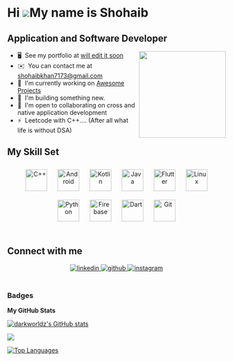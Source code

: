 Hi ![](https://user-images.githubusercontent.com/18350557/176309783-0785949b-9127-417c-8b55-ab5a4333674e.gif)My name is Shohaib
===============================================================================================================================

Application and Software Developer
----------------------------------
<img align='right' src="https://dutchartinstitute.eu/image/2023/3/12/783c5a18_74bc_6a18_f4ff_b4dcde2f53c5.gif%28%29%28FAC346B5DFC09BC9BCE2FAECC80728D9%29.gif" width="200">


* 🖥️  See my portfolio at [will edit it soon](http://myapp.com)
* ✉️  You can contact me at [shohaibkhan7173@gmail.com](mailto:shohaibkhan7173@gmail.com)
* 🚀  I'm currently working on [Awesome Projects](http://myapp.com)
* 🧠  I'm building something new.
* 🤝  I'm open to collaborating on cross and native application development
* ⚡  Leetcode with C++.... (After all what life is without DSA)

## My Skill Set  





<div align="center">  
<a href="https://www.cplusplus.com/" target="_blank"><img style="margin: 10px" src="https://profilinator.rishav.dev/skills-assets/cplusplus-original.svg" alt="C++" height="50" /></a>  
<a href="https://www.android.com/intl/en_in/" target="_blank"><img style="margin: 10px" src="https://profilinator.rishav.dev/skills-assets/android-original-wordmark.svg" alt="Android" height="50" /></a>  
<a href="https://kotlinlang.org/" target="_blank"><img style="margin: 10px" src="https://profilinator.rishav.dev/skills-assets/kotlinlang-icon.svg" alt="Kotlin" height="50" /></a>  
<a href="https://www.java.com/" target="_blank"><img style="margin: 10px" src="https://profilinator.rishav.dev/skills-assets/java-original-wordmark.svg" alt="Java" height="50" /></a>  
<a href="https://flutter.dev/" target="_blank"><img style="margin: 10px" src="https://profilinator.rishav.dev/skills-assets/flutterio-icon.svg" alt="Flutter" height="50" /></a>  
<a href="https://www.linux.org/" target="_blank"><img style="margin: 10px" src="https://profilinator.rishav.dev/skills-assets/linux-original.svg" alt="Linux" height="50" /></a>  
<a href="https://www.python.org/" target="_blank"><img style="margin: 10px" src="https://profilinator.rishav.dev/skills-assets/python-original.svg" alt="Python" height="50" /></a>  
<a href="https://firebase.google.com/" target="_blank"><img style="margin: 10px" src="https://profilinator.rishav.dev/skills-assets/firebase.png" alt="Firebase" height="50" /></a>  
<a href="https://dart.dev/" target="_blank"><img style="margin: 10px" src="https://profilinator.rishav.dev/skills-assets/dartlang-icon.svg" alt="Dart" height="50" /></a>  
<a href="https://github.com/" target="_blank"><img style="margin: 10px" src="https://profilinator.rishav.dev/skills-assets/git-scm-icon.svg" alt="Git" height="50" /></a>  
</div>

</td><td valign="top" width="50%">



</td></tr></table>  

<br/>  


## Connect with me  
<div align="center">
<a href="https://linkedin.com/in/shohaibkhan" target="_blank">
<img src=https://img.shields.io/badge/linkedin-%231E77B5.svg?&style=for-the-badge&logo=linkedin&logoColor=white alt=linkedin style="margin-bottom: 5px;" />
</a>
<a href="https://github.com/darkworldz" target="_blank">
<img src=https://img.shields.io/badge/github-%2324292e.svg?&style=for-the-badge&logo=github&logoColor=white alt=github style="margin-bottom: 5px;" />
</a>
<a href="https://instagram.com/show_haib" target="_blank">
<img src=https://img.shields.io/badge/instagram-%23000000.svg?&style=for-the-badge&logo=instagram&logoColor=white alt=instagram style="margin-bottom: 5px;" />
</a>  
</div>  
  

<br/>  

### Badges

<b>My GitHub Stats</b>

<a href="http://www.github.com/darkworldz"><img src="https://github-readme-stats.vercel.app/api?username=darkworldz&show_icons=true&hide=&count_private=true&title_color=3382ed&text_color=ffffff&icon_color=22c55e&bg_color=181824&hide_border=true&show_icons=true" alt="darkworldz's GitHub stats" /></a>

<a href="http://www.github.com/darkworldz"><img src="https://github-readme-streak-stats.herokuapp.com/?user=darkworldz&stroke=ffffff&background=181824&ring=3382ed&fire=3382ed&currStreakNum=ffffff&currStreakLabel=3382ed&sideNums=ffffff&sideLabels=ffffff&dates=ffffff&hide_border=true" /></a>


<a href="https://github.com/darkworldz" align="left"><img src="https://github-readme-stats.vercel.app/api/top-langs/?username=darkworldz&langs_count=10&title_color=3382ed&text_color=ffffff&icon_color=22c55e&bg_color=181824&hide_border=true&locale=en&custom_title=Top%20%Languages" alt="Top Languages" /></a>
